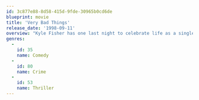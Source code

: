 ```yaml
---
id: 3c877e88-8d58-415d-9fde-30965b0cd6de
blueprint: movie
title: 'Very Bad Things'
release_date: '1998-09-11'
overview: "Kyle Fisher has one last night to celebrate life as a single man before marrying Laura, so he sets out to Vegas with four of his best buddies. But a drug and alcohol filled night on the town with a stripper who goes all the way, turns into a cold night in the desert with shovels when the stripper goes all the way into a body bag after dying in their bathroom. And that's just the first of the bodies to pile up before Kyle can walk down the aisle..."
genres:
  -
    id: 35
    name: Comedy
  -
    id: 80
    name: Crime
  -
    id: 53
    name: Thriller
---
```

